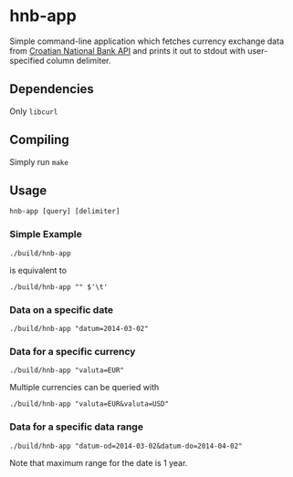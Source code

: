 # hnb-app

Simple command-line application which fetches currency exchange data from 
[Croatian National Bank API](https://www.hnb.hr/hnb-api) and prints it out to
stdout with user-specified column delimiter.

## Dependencies

Only `libcurl`

## Compiling

Simply run `make`

## Usage

    hnb-app [query] [delimiter]

### Simple Example

    ./build/hnb-app

is equivalent to

    ./build/hnb-app "" $'\t'

### Data on a specific date

    ./build/hnb-app "datum=2014-03-02"

### Data for a specific currency

    ./build/hnb-app "valuta=EUR"

Multiple currencies can be queried with

    ./build/hnb-app "valuta=EUR&valuta=USD"

### Data for a specific data range

    ./build/hnb-app "datum-od=2014-03-02&datum-do=2014-04-02"

Note that maximum range for the date is 1 year.
